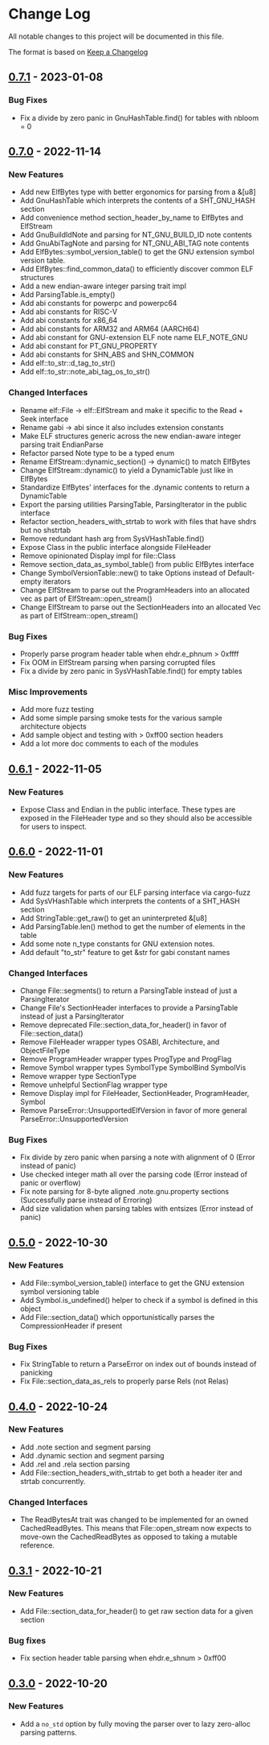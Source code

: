 # Change Log
All notable changes to this project will be documented in this file.

The format is based on [Keep a Changelog](http://keepachangelog.com/)

## [0.7.1] - 2023-01-08

### Bug Fixes

- Fix a divide by zero panic in GnuHashTable.find() for tables with nbloom = 0

## [0.7.0] - 2022-11-14

### New Features

- Add new ElfBytes type with better ergonomics for parsing from a &[u8]
- Add GnuHashTable which interprets the contents of a SHT_GNU_HASH section
- Add convenience method section_header_by_name to ElfBytes and ElfStream
- Add GnuBuildIdNote and parsing for NT_GNU_BUILD_ID note contents
- Add GnuAbiTagNote and parsing for NT_GNU_ABI_TAG note contents
- Add ElfBytes::symbol_version_table() to get the GNU extension symbol version table.
- Add ElfBytes::find_common_data() to efficiently discover common ELF structures
- Add a new endian-aware integer parsing trait impl
- Add ParsingTable.is_empty()
- Add abi constants for powerpc and powerpc64
- Add abi constants for RISC-V
- Add abi constants for x86_64
- Add abi constants for ARM32 and ARM64 (AARCH64)
- Add abi constant for GNU-extension ELF note name ELF_NOTE_GNU
- Add abi constant for PT_GNU_PROPERTY
- Add abi constants for SHN_ABS and SHN_COMMON
- Add elf::to_str::d_tag_to_str()
- Add elf::to_str::note_abi_tag_os_to_str()

### Changed Interfaces

- Rename elf::File -> elf::ElfStream and make it specific to the Read + Seek interface
- Rename gabi -> abi since it also includes extension constants
- Make ELF structures generic across the new endian-aware integer parsing trait EndianParse
- Refactor parsed Note type to be a typed enum
- Rename ElfStream::dynamic_section() -> dynamic() to match ElfBytes
- Change ElfStream::dynamic() to yield a DynamicTable just like in ElfBytes
- Standardize ElfBytes' interfaces for the .dynamic contents to return a DynamicTable
- Export the parsing utilities ParsingTable, ParsingIterator in the public interface
- Refactor section_headers_with_strtab to work with files that have shdrs but no shstrtab
- Remove redundant hash arg from SysVHashTable.find()
- Expose Class in the public interface alongside FileHeader
- Remove opinionated Display impl for file::Class
- Remove section_data_as_symbol_table() from public ElfBytes interface
- Change SymbolVersionTable::new() to take Options instead of Default-empty iterators
- Change ElfStream to parse out the ProgramHeaders into an allocated vec as part of ElfStream::open_stream()
- Change ElfStream to parse out the SectionHeaders into an allocated Vec as part of ElfStream::open_stream()

### Bug Fixes

- Properly parse program header table when ehdr.e_phnum > 0xffff
- Fix OOM in ElfStream parsing when parsing corrupted files
- Fix a divide by zero panic in SysVHashTable.find() for empty tables

### Misc Improvements

- Add more fuzz testing
- Add some simple parsing smoke tests for the various sample architecture objects
- Add sample object and testing with > 0xff00 section headers
- Add a lot more doc comments to each of the modules

## [0.6.1] - 2022-11-05

### New Features
- Expose Class and Endian in the public interface. These types are exposed in the FileHeader type and so they should also be accessible for users to inspect.

## [0.6.0] - 2022-11-01

### New Features

- Add fuzz targets for parts of our ELF parsing interface via cargo-fuzz
- Add SysVHashTable which interprets the contents of a SHT_HASH section
- Add StringTable::get_raw() to get an uninterpreted &[u8]
- Add ParsingTable.len() method to get the number of elements in the table
- Add some note n_type constants for GNU extension notes.
- Add default "to_str" feature to get &str for gabi constant names

### Changed Interfaces

- Change File::segments() to return a ParsingTable instead of just a ParsingIterator
- Change File's SectionHeader interfaces to provide a ParsingTable instead of just a ParsingIterator
- Remove deprecated File::section_data_for_header() in favor of File::section_data()
- Remove FileHeader wrapper types OSABI, Architecture, and ObjectFileType
- Remove ProgramHeader wrapper types ProgType and ProgFlag
- Remove Symbol wrapper types SymbolType SymbolBind SymbolVis
- Remove wrapper type SectionType
- Remove unhelpful SectionFlag wrapper type
- Remove Display impl for FileHeader, SectionHeader, ProgramHeader, Symbol
- Remove ParseError::UnsupportedElfVersion in favor of more general ParseError::UnsupportedVersion

### Bug Fixes

- Fix divide by zero panic when parsing a note with alignment of 0 (Error instead of panic)
- Use checked integer math all over the parsing code (Error instead of panic or overflow)
- Fix note parsing for 8-byte aligned .note.gnu.property sections (Successfully parse instead of Erroring)
- Add size validation when parsing tables with entsizes (Error instead of panic)

## [0.5.0] - 2022-10-30

### New Features

- Add File::symbol_version_table() interface to get the GNU extension symbol versioning table
- Add Symbol.is_undefined() helper to check if a symbol is defined in this object
- Add File::section_data() which opportunistically parses the CompressionHeader if present

### Bug Fixes

- Fix StringTable to return a ParseError on index out of bounds instead of panicking
- Fix File::section_data_as_rels to properly parse Rels (not Relas)

## [0.4.0] - 2022-10-24

### New Features

- Add .note section and segment parsing
- Add .dynamic section and segment parsing
- Add .rel and .rela section parsing
- Add File::section_headers_with_strtab to get both a header iter and strtab concurrently.

### Changed Interfaces

- The ReadBytesAt trait was changed to be implemented for an owned CachedReadBytes. This means that File::open_stream now expects to move-own the CachedReadBytes as opposed to taking a mutable reference.

## [0.3.1] - 2022-10-21

### New Features
- Add File::section_data_for_header() to get raw section data for a given section

### Bug fixes
- Fix section header table parsing when ehdr.e_shnum > 0xff00

## [0.3.0] - 2022-10-20

### New Features
- Add a `no_std` option by fully moving the parser over to lazy zero-alloc parsing patterns.

<!-- next-url -->
[0.7.1]: https://github.com/cole14/rust-elf/compare/v0.7.0...v0.7.1
[0.7.0]: https://github.com/cole14/rust-elf/compare/v0.6.1...v0.7.0
[0.6.1]: https://github.com/cole14/rust-elf/compare/v0.6.0...v0.6.1
[0.6.0]: https://github.com/cole14/rust-elf/compare/v0.5.0...v0.6.0
[0.5.0]: https://github.com/cole14/rust-elf/compare/v0.4.0...v0.5.0
[0.4.0]: https://github.com/cole14/rust-elf/compare/v0.3.1...v0.4.0
[0.3.1]: https://github.com/cole14/rust-elf/compare/v0.3.0...v0.3.1
[0.3.0]: https://github.com/cole14/rust-elf/compare/v0.2.0...v0.3.0
